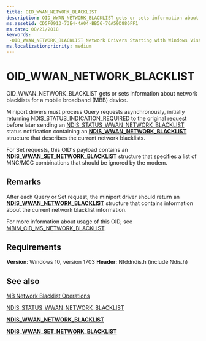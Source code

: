```yaml
---
title: OID_WWAN_NETWORK_BLACKLIST
description: OID_WWAN_NETWORK_BLACKLIST gets or sets information about network blacklists for a mobile broadband (MBB) device.
ms.assetid: CD5F0913-73E4-4A04-BB56-76A59D886FF1
ms.date: 08/21/2018
keywords: 
 -OID_WWAN_NETWORK_BLACKLIST Network Drivers Starting with Windows Vista
ms.localizationpriority: medium
---
```


# OID_WWAN_NETWORK_BLACKLIST

OID_WWAN_NETWORK_BLACKLIST gets or sets information about network blacklists for a mobile broadband (MBB) device.

Miniport drivers must process Query requests asynchronously, initially returning NDIS_STATUS_INDICATION_REQUIRED to the original request before later sending an [NDIS_STATUS_WWAN_NETWORK_BLACKLIST](ndis-status-wwan-network-blacklist.md) status notification containing an [**NDIS_WWAN_NETWORK_BLACKLIST**](https://docs.microsoft.com/windows-hardware/drivers/ddi/ndiswwan/ns-ndiswwan-_ndis_wwan_network_blacklist) structure that describes the current network blacklists.

For Set requests, this OID's payload contains an [**NDIS_WWAN_SET_NETWORK_BLACKLIST**](https://docs.microsoft.com/windows-hardware/drivers/ddi/ndiswwan/ns-ndiswwan-_ndis_wwan_set_network_blacklist) structure that specifies a list of MNC/MCC combinations that should be ignored by the modem.

## Remarks

After each Query or Set request, the miniport driver should return an [**NDIS_WWAN_NETWORK_BLACKLIST**](https://docs.microsoft.com/windows-hardware/drivers/ddi/ndiswwan/ns-ndiswwan-_ndis_wwan_network_blacklist) structure that contains information about the current network blacklist information.

For more information about usage of this OID, see [MBIM_CID_MS_NETWORK_BLACKLIST](https://docs.microsoft.com/windows-hardware/drivers/network/mb-network-blacklist-operations#mbimcidmsnetworkblacklist).

## Requirements

**Version**: Windows 10, version 1703
**Header**: Ntddndis.h (include Ndis.h)

## See also

[MB Network Blacklist Operations](https://docs.microsoft.com/windows-hardware/drivers/network/mb-network-blacklist-operations)

[NDIS_STATUS_WWAN_NETWORK_BLACKLIST](ndis-status-wwan-network-blacklist.md)

[**NDIS_WWAN_NETWORK_BLACKLIST**](https://docs.microsoft.com/windows-hardware/drivers/ddi/ndiswwan/ns-ndiswwan-_ndis_wwan_network_blacklist)

[**NDIS_WWAN_SET_NETWORK_BLACKLIST**](https://docs.microsoft.com/windows-hardware/drivers/ddi/ndiswwan/ns-ndiswwan-_ndis_wwan_set_network_blacklist)
